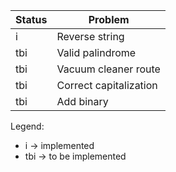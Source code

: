 |Status   	|Problem                                                    |
|---	    |---	                                                    |
|i   	    |Reverse string                                             |
|tbi   	    |Valid palindrome                                           |
|tbi   	    |Vacuum cleaner route                                       |
|tbi   	    |Correct capitalization                                     |
|tbi   	    |Add binary                                                 |

Legend:
* i -> implemented
* tbi -> to be implemented
